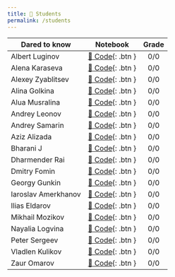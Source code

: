 ```yaml
---
title: 🧠 Students
permalink: /students
---
```


| Dared to know     | Notebook | Grade |
|----------------------|:------------------:|:---:|
| Albert Luginov   | [🐍 Code](https://colab.research.google.com/drive/1IRe5LgKz4yFiz0zLTzu0gU6M86a7Vgb1?usp=sharing){: .btn } | 0/0 |
| Alena Karaseva   | [🐍 Code](https://colab.research.google.com/drive/1RrzIStQ2bmFHP4E3nBxqoMD3ANpLRmQv?usp=sharing){: .btn } | 0/0 |
| Alexey Zyablitsev  | [🐍 Code](https://colab.research.google.com/drive/1fAarUwxlkXHwx8WplmMzf2JHAjjFOc_K?usp=sharing){: .btn } | 0/0 |
| Alina Golkina   | [🐍 Code](https://colab.research.google.com/drive/1hHjK-XzjtJ_DzPy0KN9aOMliSAz1y2ts?usp=sharing){: .btn } | 0/0 |
| Alua Musralina   | [🐍 Code](https://colab.research.google.com/drive/1dPw1jyOF3Cap7RGh4jNvQQg8G84DdT6y?usp=sharing){: .btn } | 0/0 |
| Andrey Leonov   | [🐍 Code](https://colab.research.google.com/drive/1db3i5vXyajO6xaoKok-uBoi8sdY4qa3N?usp=sharing){: .btn } | 0/0 |
| Andrey Samarin   | [🐍 Code](https://colab.research.google.com/drive/1GXuHuSxabmhmjCgVgVT91A1qMSSHd4C3?usp=sharing){: .btn } | 0/0 |
| Aziz Alizada   | [🐍 Code](https://colab.research.google.com/drive/1XN_tSARSaWvkE_azcOCZllpMISP0ZMb8?usp=sharing){: .btn } | 0/0 |
| Bharani J   | [🐍 Code](https://colab.research.google.com/drive/13go1N93c2n1DElInETq2pTLLOdAQmHSK?usp=sharing){: .btn } | 0/0 |
| Dharmender Rai   | [🐍 Code](https://colab.research.google.com/drive/15C9S3TVza2GLefHdGFFmfiCPg4SLUzbh?usp=sharing){: .btn } | 0/0 |
| Dmitry Fomin   | [🐍 Code](https://colab.research.google.com/drive/1jUjffQJ2Bz4wMBQjAxGvVfo1rrujS9-a?usp=sharing){: .btn } | 0/0 |
| Georgy Gunkin   | [🐍 Code](https://colab.research.google.com/drive/1Yb7_KAuAhrQpjsnjUOCM_XRhTP9vEKqw?usp=sharing){: .btn } | 0/0 |
| Iaroslav Amerkhanov   | [🐍 Code](https://colab.research.google.com/drive/1uqNtA8W40_9Q5memAlEJj-1c1wRzc-nb?usp=sharing){: .btn } | 0/0 |
| Ilias Eldarov   | [🐍 Code](https://colab.research.google.com/drive/1Ete9pXXv5mGP5dxTl1oC-wguPnD0iNfv?usp=sharing){: .btn } | 0/0 |
| Mikhail Mozikov   | [🐍 Code](https://colab.research.google.com/drive/1WU5B-TrB2OqPu8ZDtoks_vX-LBFK1x71?usp=sharing){: .btn } | 0/0 |
| Nayalia Logvina   | [🐍 Code](https://colab.research.google.com/drive/1ApZiWDsjiMV2OC4x_RdNVLTmOGI0tJfT?usp=sharing){: .btn } | 0/0 |
| Peter Sergeev   | [🐍 Code](https://colab.research.google.com/drive/1qMBvrpSElY3FRRCv_ECSmMZKIXyWqP3W?usp=sharing){: .btn } | 0/0 |
| Vladlen Kulikov   | [🐍 Code](https://colab.research.google.com/drive/14B3l1d7JLnimQh99bJsIbhJEAR_etlcL?usp=sharing){: .btn } | 0/0 |
| Zaur Omarov   | [🐍 Code](https://colab.research.google.com/drive/13rbSbz26aDt743RrRdluqZ6d4Jc8Dmpm?usp=sharing){: .btn } | 0/0 |
